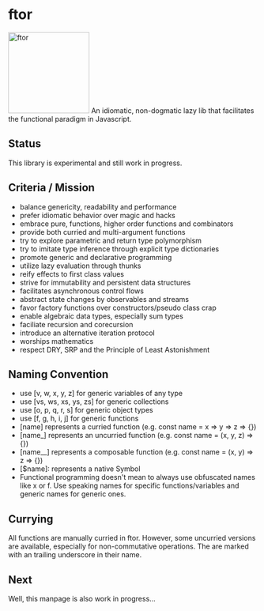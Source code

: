 ftor
====

<img src="https://i.stack.imgur.com/UqCPm.png?s=328&g=1" width="164" height="164" alt="ftor">
An idiomatic, non-dogmatic lazy lib that facilitates the functional paradigm in Javascript.

## Status

This library is experimental and still work in progress.

## Criteria / Mission

* balance genericity, readability and performance
* prefer idiomatic behavior over magic and hacks
* embrace pure, functions, higher order functions and combinators
* provide both curried and multi-argument functions
* try to explore parametric and return type polymorphism
* try to imitate type inference through explicit type dictionaries
* promote generic and declarative programming
* utilize lazy evaluation through thunks
* reify effects to first class values
* strive for immutability and persistent data structures
* facilitates asynchronous control flows
* abstract state changes by observables and streams
* favor factory functions over constructors/pseudo class crap
* enable algebraic data types, especially sum types
* faciliate recursion and corecursion
* introduce an alternative iteration protocol
* worships mathematics
* respect DRY, SRP and the Principle of Least Astonishment

## Naming Convention

* use [v, w, x, y, z] for generic variables of any type
* use [vs, ws, xs, ys, zs] for generic collections
* use [o, p, q, r, s] for generic object types
* use [f, g, h, i, j] for generic functions
* [name] represents a curried function (e.g. const name = x => y => z => {})
* [name_] represents an uncurried function (e.g. const name = (x, y, z) => {})
* [name__] represents a composable function (e.g. const name = (x, y) => z => {})
* [$name]: represents a native Symbol
* Functional programming doesn't mean to always use obfuscated names like x or f. Use speaking names for specific functions/variables and generic names for generic ones.

## Currying

All functions are manually curried in ftor. However, some uncurried versions are available, especially for non-commutative operations. The are marked with an trailing underscore in their name.

## Next

Well, this manpage is also work in progress...